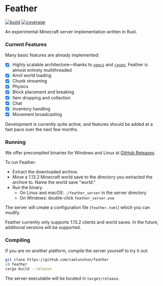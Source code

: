 # Feather
[![build](https://dev.azure.com/caelunshun/feather/_apis/build/status/caelunshun.feather?branchName=develop)](https://dev.azure.com/caelunshun/feather/_build/latest?definitionId=1&branchName=develop)
[![coverage](https://codecov.io/gh/caelunshun/feather/branch/develop/graph/badge.svg)](https://codecov.io/gh/caelunshun/feather)

An experimental Minecraft server implementation written in Rust.

### Current Features
Many basic features are already implemented:
- [x] Highly scalable architecture—thanks to [`specs`](https://github.com/slide-rs/specs) and [`rayon`](https://github.com/rayon-rs/rayon), Feather is almost entirely multithreaded
- [x] Anvil world loading
- [x] Chunk streaming
- [x] Physics
- [x] Block placement and breaking
- [x] Item dropping and collection
- [x] Chat
- [x] Inventory handling
- [x] Movement broadcasting

Development is currently quite active, and features should be added at a fast pace over the next few months.

### Running
We offer precompiled binaries for Windows and Linux at [GitHub Releases](https://github.com/caelunshun/feather/releases).

To run Feather:
* Extract the downloaded archive.
* Move a 1.13.2 Minecraft world save to the directory you extracted the archive to. Name the world save "world."
* Run the binary.
  * On Linux and macOS: `./feather_server` in the server directory
  * On Windows: double-click `feather_server.exe`
  
The server will create a configuration file (`feather.toml`) which you can modify.

Feather currently only supports 1.13.2 clients and world saves. In the future, additional versions will be supported.

### Compiling
If you are on another platform, compile the server yourself to try it out:
```bash
git clone https://github.com/caelunshun/feather
cd feather
cargo build --release
```

The server executable will be located in `target/release`.
